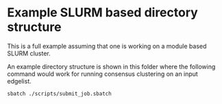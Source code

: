 # Example SLURM based directory structure

This is a full example assuming that one is working on a module based SLURM cluster.

An example directory structure is shown in this folder where the following command would work for running consensus clustering on an input edgelist.
```
sbatch ./scripts/submit_job.sbatch
```


